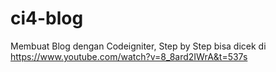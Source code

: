 # ci4-blog
Membuat Blog dengan Codeigniter, Step by Step bisa dicek di https://www.youtube.com/watch?v=8_8ard2IWrA&t=537s
